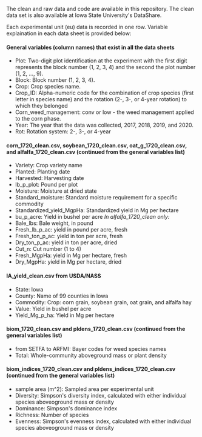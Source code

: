 The clean and raw data and code are available in this repository. The clean data set is also available at Iowa State University's DataShare.

Each experimental unit (eu) data is recorded in one row. Variable explaination in each data sheet is provided below:

#### General variables (column names) that exist in all the data sheets

+ Plot: Two-digit plot identification at the experiment with the first digit represents the block number (1, 2, 3, 4) and the second the plot number (1, 2, ..., 9).
+ Block: Block number (1, 2, 3, 4).
+ Crop: Crop species name.
+ Crop_ID: Alpha-numeric code for the combination of crop species (first letter in species name) and the rotation (2-, 3-, or 4-year rotation) to which they belonged
+ Corn_weed_management: conv or low - the weed management applied to the corn phase.
+ Year: The year that the data was collected, 2017, 2018, 2019, and 2020.
+ Rot: Rotation system: 2-, 3-, or 4-year


#### corn_1720_clean.csv, soybean_1720_clean.csv, oat_g_1720_clean.csv, and alfalfa_1720_clean.csv (continued from the general variables list)
+ Variety: Crop variety name
+ Planted: Planting date
+ Harvested: Harvesting date
+ lb_p_plot: Pound per plot
+ Moisture: Moisture at dried state
+ Standard_moisture: Standard moisture requirement for a specific commodity
+ Standardized_yield_MgpHa: Standardized yield in Mg per hectare
+ bu_p_acre: Yield in bushel per acre
*In alfalfa_1720_clean only:*
+ Bale_lbs: Bale weight, in pound
+ Fresh_lb_p_ac: yield in pound per acre, fresh
+ Fresh_ton_p_ac: yield in ton per acre, fresh
+ Dry_ton_p_ac: yield in ton per acre, dried
+ Cut_n: Cut number (1 to 4) 
+ Fresh_MgpHa: yield in Mg per hectare, fresh
+ Dry_MgpHa: yield in Mg per hectare, dried 

#### IA_yield_clean.csv from USDA/NASS 
+ State: Iowa
+ County: Name of 99 counties in Iowa
+ Commodity: Crop: corn grain, soybean grain, oat grain, and alfalfa hay
+ Value: Yield in bushel per acre
+ Yield_Mg_p_ha: Yield in Mg per hectare

#### biom_1720_clean.csv and pldens_1720_clean.csv (continued from the general variables list)
+ from SETFA to ARFMI: Bayer codes for weed species names  
+ Total: Whole-community aboveground mass or plant density

#### biom_indices_1720_clean.csv and pldens_indices_1720_clean.csv (continued from the general variables list)
+ sample area (m^2): Sampled area per experimental unit
+ Diversity: Simpson's diversity index, calculated with either individual species aboveoground mass or density
+ Dominance: Simpson's dominance index
+ Richness: Number of species 
+ Evenness: Simpson's evenness index, calculated with either individual species aboveoground mass or density
